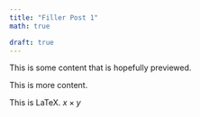 ```yaml
---
title: "Filler Post 1"
math: true

draft: true
---
```

This is some content that is hopefully previewed.

This is more content.

This is LaTeX. $x \times y$ 